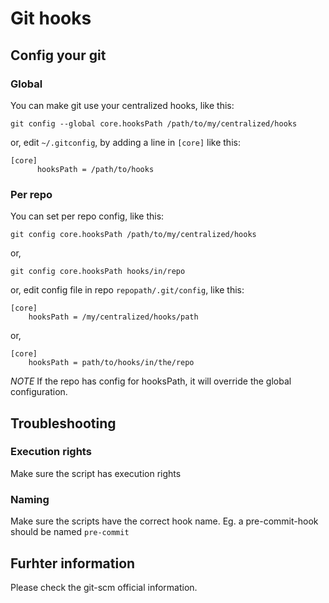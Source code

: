 # Git hooks

## Config your git

### Global
You can make git use your centralized hooks, like this:

    git config --global core.hooksPath /path/to/my/centralized/hooks
or,
edit `~/.gitconfig`, by adding a line in `[core]` like this:

    [core]
          hooksPath = /path/to/hooks


### Per repo
You can set per repo config, like this:

    git config core.hooksPath /path/to/my/centralized/hooks
or,

    git config core.hooksPath hooks/in/repo

or, edit config file in repo `repopath/.git/config`, like this:

    [core]
        hooksPath = /my/centralized/hooks/path
or,

    [core]
        hooksPath = path/to/hooks/in/the/repo

*NOTE* If the repo has config for hooksPath, it will override the global configuration.

## Troubleshooting

### Execution rights
Make sure the script has execution rights

### Naming
Make sure the scripts have the correct hook name. Eg. a pre-commit-hook should be named `pre-commit`

## Furhter information
Please check the git-scm official information.
